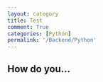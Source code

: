 ```yaml
---
layout: category
title: Test
comment: True 
categories: [Python]
permalink: '/Backend/Python'
---
```


## How do you... 
